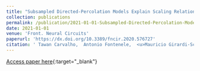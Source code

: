 ```yaml
---
title: "Subsampled Directed-Percolation Models Explain Scaling Relations Experimentally Observed in the Brain"
collection: publications
permalink: /publication/2021-01-01-Subsampled-Directed-Percolation-Models-Explain-Scaling-Relations-Experimentally-Observed-in-the-Brain
date: 2021-01-01
venue: 'Front. Neural Circuits'
paperurl: 'https://dx.doi.org/10.3389/fncir.2020.576727'
citation: ' Tawan Carvalho,  Antonio Fontenele,  <u>Mauricio Girardi-Schappo</u>,  Tha&apos;is Feliciano,  Leandro Aguiar,  Thais Silva,  Nivaldo Vasconcelos,  Pedro Carelli,  Mauro Copelli, &quot;Subsampled Directed-Percolation Models Explain Scaling Relations Experimentally Observed in the Brain.&quot; Front. Neural Circuits, 2021.'
---
```

[Access paper here](https://dx.doi.org/10.3389/fncir.2020.576727){:target="_blank"}

